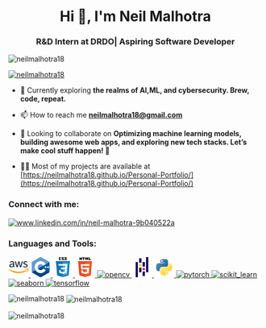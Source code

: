 <h1 align="center">Hi 👋, I'm Neil Malhotra</h1>
<h3 align="center">R&D Intern at DRDO| Aspiring Software Developer</h3>

<p align="left"> <img src="https://komarev.com/ghpvc/?username=neilmalhotra18&label=Profile%20views&color=0e75b6&style=flat" alt="neilmalhotra18" /> </p>

<p align="left"> <a href="https://github.com/ryo-ma/github-profile-trophy"><img src="https://github-profile-trophy.vercel.app/?username=neilmalhotra18" alt="neilmalhotra18" /></a> </p>

- 🌱 Currently exploring **the realms of AI,ML, and cybersecurity. Brew, code, repeat.**

- 📫 How to reach me **neilmalhotra18@gmail.com**

- 👯 Looking to collaborate on **Optimizing machine learning models, building awesome web apps, and exploring new tech stacks. Let’s make cool stuff happen! 🚀**

- 👨‍💻 Most of my projects are available at [https://neilmalhotra18.github.io/Personal-Portfolio/](https://neilmalhotra18.github.io/Personal-Portfolio/)

<h3 align="left">Connect with me:</h3>
<p align="left">
<a href="https://linkedin.com/in/www.linkedin.com/in/neil-malhotra-9b040522a" target="blank"><img align="center" src="https://raw.githubusercontent.com/rahuldkjain/github-profile-readme-generator/master/src/images/icons/Social/linked-in-alt.svg" alt="www.linkedin.com/in/neil-malhotra-9b040522a" height="30" width="40" /></a>
</p>

<h3 align="left">Languages and Tools:</h3>
<p align="left"> <a href="https://aws.amazon.com" target="_blank" rel="noreferrer"> <img src="https://raw.githubusercontent.com/devicons/devicon/master/icons/amazonwebservices/amazonwebservices-original-wordmark.svg" alt="aws" width="40" height="40"/> </a> <a href="https://www.w3schools.com/cpp/" target="_blank" rel="noreferrer"> <img src="https://raw.githubusercontent.com/devicons/devicon/master/icons/cplusplus/cplusplus-original.svg" alt="cplusplus" width="40" height="40"/> </a> <a href="https://www.w3schools.com/css/" target="_blank" rel="noreferrer"> <img src="https://raw.githubusercontent.com/devicons/devicon/master/icons/css3/css3-original-wordmark.svg" alt="css3" width="40" height="40"/> </a> <a href="https://www.w3.org/html/" target="_blank" rel="noreferrer"> <img src="https://raw.githubusercontent.com/devicons/devicon/master/icons/html5/html5-original-wordmark.svg" alt="html5" width="40" height="40"/> </a> <a href="https://opencv.org/" target="_blank" rel="noreferrer"> <img src="https://www.vectorlogo.zone/logos/opencv/opencv-icon.svg" alt="opencv" width="40" height="40"/> </a> <a href="https://pandas.pydata.org/" target="_blank" rel="noreferrer"> <img src="https://raw.githubusercontent.com/devicons/devicon/2ae2a900d2f041da66e950e4d48052658d850630/icons/pandas/pandas-original.svg" alt="pandas" width="40" height="40"/> </a> <a href="https://www.python.org" target="_blank" rel="noreferrer"> <img src="https://raw.githubusercontent.com/devicons/devicon/master/icons/python/python-original.svg" alt="python" width="40" height="40"/> </a> <a href="https://pytorch.org/" target="_blank" rel="noreferrer"> <img src="https://www.vectorlogo.zone/logos/pytorch/pytorch-icon.svg" alt="pytorch" width="40" height="40"/> </a> <a href="https://scikit-learn.org/" target="_blank" rel="noreferrer"> <img src="https://upload.wikimedia.org/wikipedia/commons/0/05/Scikit_learn_logo_small.svg" alt="scikit_learn" width="40" height="40"/> </a> <a href="https://seaborn.pydata.org/" target="_blank" rel="noreferrer"> <img src="https://seaborn.pydata.org/_images/logo-mark-lightbg.svg" alt="seaborn" width="40" height="40"/> </a> <a href="https://www.tensorflow.org" target="_blank" rel="noreferrer"> <img src="https://www.vectorlogo.zone/logos/tensorflow/tensorflow-icon.svg" alt="tensorflow" width="40" height="40"/> </a> </p>

<p><img align="left" src="https://github-readme-stats.vercel.app/api/top-langs?username=neilmalhotra18&show_icons=true&locale=en&layout=compact" alt="neilmalhotra18" /></p>

<p>&nbsp;<img align="center" src="https://github-readme-stats.vercel.app/api?username=neilmalhotra18&show_icons=true&locale=en" alt="neilmalhotra18" /></p>

<p><img align="center" src="https://github-readme-streak-stats.herokuapp.com/?user=neilmalhotra18&" alt="neilmalhotra18" /></p>
